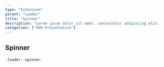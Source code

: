 ```yaml
---
type: "Extension"
parent: "Loader"
title: "Spinner"
description: "Lorem ipsum dolor sit amet, consectetur adipiscing elit. Nunc tempus laoreet leo sit amet iaculis."
categories: ["400-Presentation"]
---
```


## Spinner

`.loader--spinner`.

<demo>
  <demovanilla src="demos/inline/demos/loader/spinner">
  </demovanilla>
</demo>
